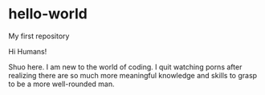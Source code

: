 # hello-world
My first repository

Hi Humans!

Shuo here. I am new to the world of coding.
I quit watching porns after realizing there are so much more meaningful knowledge and skills to grasp to be a more well-rounded man.
